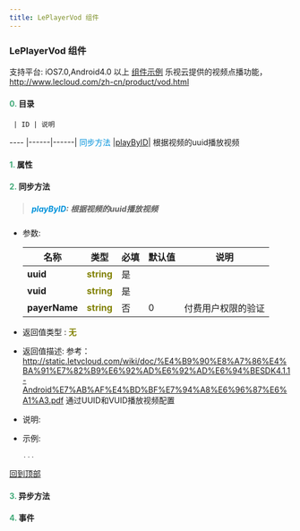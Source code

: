 ```yaml
---
title: LePlayerVod 组件
---
```


### LePlayerVod 组件

 支持平台: iOS7.0,Android4.0 以上
 [组件示例](https://github.com/do-api/docs-example/tree/master/source/view/LePlayerVod)
 乐视云提供的视频点播功能，http://www.lecloud.com/zh-cn/product/vod.html

#### <font color ='#40A977'>**0.**</font> 目录

     | ID | 说明
---- |------|------|
<font color ='#0092db'>同步方法</font>  |[playByID](#playByID)| 根据视频的uuid播放视频

#### <font color ='#40A977'>**1.**</font> 属性

#### <font color ='#40A977'>**2.**</font> 同步方法

>##### <span id=playByID><font color ='#0092db'>**playByID**</font></span>: 根据视频的uuid播放视频

- 参数:

  名称 | 类型 |必填|默认值|说明
  ---- |-------------  |--------------|--------|------
  **uuid** |<font color ='#808000'>**string**</font> | 是 | |
  **vuid** |<font color ='#808000'>**string**</font> | 是 | |
  **payerName** |<font color ='#808000'>**string**</font> | 否 | 0|付费用户权限的验证
- 返回值类型 : <font color ='#808000'>**无**</font>
- 返回值描述: 参考：http://static.letvcloud.com/wiki/doc/%E4%B9%90%E8%A7%86%E4%BA%91%E7%82%B9%E6%92%AD%E6%92%AD%E6%94%BESDK4.1.1-Android%E7%AB%AF%E4%BD%BF%E7%94%A8%E6%96%87%E6%A1%A3.pdf  通过UUID和VUID播放视频配置
- 说明: 
- 示例:

  ```javascript
  ...

  ```

[回到顶部](#top)

#### <font color ='#40A977'>**3.**</font> 异步方法


#### <font color ='#40A977'>**4.**</font> 事件


